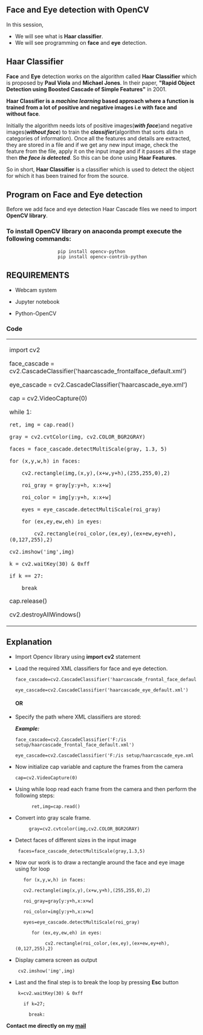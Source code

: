 ## Face and Eye detection with OpenCV

In this session,
- We will see what is **Haar classifier**. 
- We will see programming on **face** and **eye** detection.


## Haar Classifier

**Face** and **Eye** detection works on the algorithm called **Haar Classifier** which is proposed by **Paul Viola** and **Michael Jones**. In their paper, **"Rapid Object Detection
using Boosted Cascade of Simple Features"** in 2001.



**Haar Classifier is a ***machine learning*** based approach  where a function is trained from a lot of positive and negative images i.e with face and without face**.

Initially the algorithm needs lots of positive images(***with face***)and negative images(***without face***) to train the ***classifier***(algorithm that sorts data in categories
of information). Once all the features and details are extracted, they are stored in a file and if we get any new input image, check the feature from the file, apply it on the input image and if it passes all the stage then ***the face is detected***. So this can be done using **Haar Features**. 

So in short, **Haar Classifier** is a classifier which is used to detect the object for which it has been trained for from the source.





##  Program on Face and Eye detection

Before we add face and eye detection Haar Cascade files we need to import **OpenCV library**.

### To install OpenCV library on **anaconda prompt** execute the following commands:

                       pip install opencv-python
                       pip install opencv-contrib-python
                       
  
## REQUIREMENTS

  - Webcam system
  
  - Jupyter notebook
  
  - Python-OpenCV
  
### Code
<html>
<table>
 <tr>
  <td>
   
import cv2  
   
face_cascade = cv2.CascadeClassifier('haarcascade_frontalface_default.xml')

eye_cascade = cv2.CascadeClassifier('haarcascade_eye.xml')   

cap = cv2.VideoCapture(0) 

while 1:  

    ret, img = cap.read() 
    
    gray = cv2.cvtColor(img, cv2.COLOR_BGR2GRAY) 
    
    faces = face_cascade.detectMultiScale(gray, 1.3, 5) 
    
    for (x,y,w,h) in faces: 
    
        cv2.rectangle(img,(x,y),(x+w,y+h),(255,255,0),2)  
        
        roi_gray = gray[y:y+h, x:x+w] 
        
        roi_color = img[y:y+h, x:x+w]
        
        eyes = eye_cascade.detectMultiScale(roi_gray)  
        
        for (ex,ey,ew,eh) in eyes: 
        
            cv2.rectangle(roi_color,(ex,ey),(ex+ew,ey+eh),(0,127,255),2) 
            
    cv2.imshow('img',img) 
    
    k = cv2.waitKey(30) & 0xff
    
    if k == 27: 
    
        break
        
cap.release() 

cv2.destroyAllWindows()   
 

</td>
</tr>
</table>
</html>
  
  
  
  ##  Explanation
   - Import Opencv library using **import cv2** statement
   - Load the required XML classifiers for face and eye detection.
   
         face_cascade=cv2.CascadeClassifier('haarcascade_frontal_face_default.xml')
        
         eye_cascade=cv2.CascadeClassifier('haarcascade_eye_default.xml')
        
        
        #### OR
        
   -  Specify the path where XML classifiers are stored:
        
        ***Example:***
        
          face_cascade=cv2.CascadeClassifier('F:/is setup/haarcascade_frontal_face_default.xml')
          
          eye_cascade=cv2.CascadeClassifier('F:/is setup/haarcascade_eye.xml
          
          
    
   -  Now initialize cap variable and capture the frames from the camera
    
          cap=cv2.VideoCapture(0)
          
 -  Using while loop read each frame from the camera and then perform the following steps:
                      
              ret,img=cap.read()
              
  -  Convert into gray scale frame.
  
              gray=cv2.cvtcolor(img,cv2.COLOR_BGR2GRAY)
              
      
   -   Detect faces of different sizes in the input image
   
            faces=face_cascade_detectMultiScale(gray,1.3,5)
    
            
   -   Now our work is to draw a rectangle around the face and eye image using for loop
   
   
              for (x,y,w,h) in faces:
              
              cv2.rectangle(img(x,y),(x+w,y+h),(255,255,0),2)
              
              roi_gray=gray[y:y+h,x:x+w]
              
              roi_color=img[y:y+h,x:x+w]
              
              eyes=eye_cascade.detectMultiScale(roi_gray)
 
                 for (ex,ey,ew,eh) in eyes:
          
                      cv2.rectangle(roi_color,(ex,ey),(ex+ew,ey+eh),(0,127,255),2)
   
   - Display camera screen as output
      
          cv2.imshow('img',img)
          
   - Last and the final step is to break the loop by pressing **Esc** button
   
          k=cv2.waitKey(30) & 0xff
        
            if k=27;
          
              break:
        
   **Contact me directly on my [mail](kavyadheerendra@gmail.com)**
  
  
  
  
  
  
  
                       

